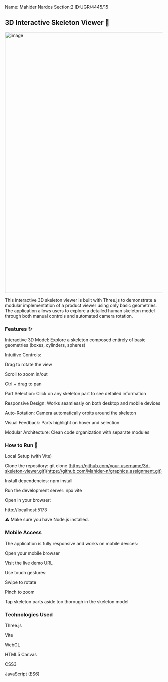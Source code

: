 Name: Mahider Nardos    Section:2      ID:UGR/4445/15
## 3D Interactive Skeleton Viewer 🦴


<img width="835" alt="image" src="https://github.com/user-attachments/assets/9f84e3ff-8306-4029-a38f-135a459ba619" />


This interactive 3D skeleton viewer is built with Three.js to demonstrate a modular implementation of a product viewer using only basic geometries. The application allows users to explore a detailed human skeleton model through both manual controls and automated camera rotation.

### Features ✨
Interactive 3D Model: Explore a skeleton composed entirely of basic geometries (boxes, cylinders, spheres)

Intuitive Controls:

Drag to rotate the view

Scroll to zoom in/out

Ctrl + drag to pan

Part Selection: Click on any skeleton part to see detailed information

Responsive Design: Works seamlessly on both desktop and mobile devices

Auto-Rotation: Camera automatically orbits around the skeleton

Visual Feedback: Parts highlight on hover and selection

Modular Architecture: Clean code organization with separate modules

### How to Run 🚀
Local Setup (with Vite)

Clone the repository:
git clone [https://github.com/your-username/3d-skeleton-viewer.git](https://github.com/Mahider-n/graphics_assignment.git)
 

Install dependencies:
npm install

Run the development server:
npx vite

Open in your browser:
 
http://localhost:5173


⚠️ Make sure you have Node.js installed.




### Mobile Access
The application is fully responsive and works on mobile devices:

Open your mobile browser

Visit the live demo URL

Use touch gestures:

Swipe to rotate

Pinch to zoom

Tap skeleton parts aside  too thorough in the skeleton model

### Technologies Used
Three.js 

Vite 

WebGL

HTML5 Canvas

CSS3

JavaScript (ES6)
